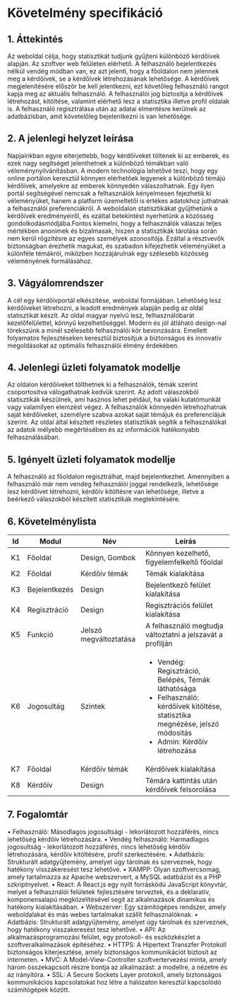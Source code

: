 # Követelmény specifikáció

## 1. Áttekintés
Az weboldal célja, hogy statisztikát tudjunk gyűjteni különböző kérdőívek alapján. Az szoftver web felületen elérhető. A felhasználó bejelentkezés nélkül vendég módban van, ez azt jelenti, hogy a főoldalon nem jelennek meg a kérdőívek, se a kérdőívek létrehozásának lehetősége. A kérdőívek megjelenítésére először be kell jelentkezni, ezt követőleg felhasználó rangot kapja meg az aktuális felhasználó. A felhasználói jog biztosítja a kérdőívek létrehozást, kitöltése, valamint elérhető lesz a statisztika illetve profil oldalak is. A felhasználó regisztrálása után az adatai elmentésre kerülnek az adatbázisban, amit követelőleg bejelentkezni is van lehetősége.
## 2. A jelenlegi helyzet leírása
Napjainkban egyre elterjettebb, hogy kérdőíveket töltenek ki az emberek, és ezek nagy segítséget jelenthetnek a különböző témákban való véleménynyilvánításban. A modern technológia lehetővé teszi, hogy egy online portálon keresztül könnyen elérhetőek legyenek a különböző témájú kérdőívek, amelyekre az emberek könnyedén válaszolhatnak. Egy ilyen portál segítségével nemcsak a felhasználók kényelmesen fejezhetik ki véleményüket, hanem a platform üzemeltetői is értékes adatokhoz juthatnak a felhasználói preferenciákról. A weboldalon statisztikákat gyűjthetünk a kérdőívek eredményeiről, és ezáltal betekintést nyerhetünk a közösség gondolkodásmódjába.Fontos kiemelni, hogy a felhasználók válaszai teljes mértékben anonimek és bizalmasak, hiszen a statisztikák tárolása során nem kerül rögzítésre az egyes személyek azonosítója. Ezáltal a résztvevők biztonságban érezhetik magukat, és szabadon kifejezhetik véleményüket a különféle témákról, miközben hozzájárulnak egy szélesebb közösség véleményének formálásához.
## 3. Vágyálomrendszer
A cél egy kérdőívportál elkészítése, weboldal formájában. Lehetőség lesz kérdőíveket létrehozni, a leadott eredmények alapján pedig az oldal statisztikát készít. Az oldal magyar nyelvű lesz, felhasználóbarát kezelőfelülettel, könnyű kezelhetőséggel. Modern és jól átláható design-nal törekszünk a minél szélesebb felhasználói kör bevonzására. Emellett folyamatos fejlesztéseken keresztül biztosítjuk a biztonságos és innovatív megoldásokat az optimális felhasználói élmény érdekében.
## 4. Jelenlegi üzleti folyamatok modellje
Az oldalon kérdőíveket tölthetnek ki a felhasználók, témák szerint csoportosítva válogathatnak kedvük szerint. Az adott válaszokból statisztikák készülnek, ami hasznos lehet például, ha valaki kutatómunkát vagy valamilyen elemzést végez. A felhasználók könnyedén létrehozhatnak saját kérdőíveket, személyre szabva azokat saját témájuk és preferenciájuk szerint. Az oldal által készített részletes statisztikák segítik a felhasználókat az adatok mélyebb megértésében és az információk hatékonyabb felhasználásában.

## 5. Igényelt üzleti folyamatok modellje
A felhasználó az főoldalon regisztrálhat, majd bejelentkezhet. Amennyiben a felhasználó már nem vendég felhasználói joggal rendelkezik, lehetősége lesz kérdőívet létrehozni, kérdőív kitöltésre van lehetősége, illetve a beérkező válaszokból készített statisztikák megtekintésére.
## 6. Követelménylista

| Id | Modul | Név | Leírás |
| :---: | --- | --- | --- |
| K1 | Főoldal | Design, Gombok | Könnyen kezelhető, figyelemfelkeltő főoldal |
| K2 | Főoldal | Kérdőív témák | Témák kialakítása |
| K3 | Bejelentkezés | Design | Bejelentkező felület kialakítása |
| K4 | Regisztráció | Design | Regisztrációs felület kialakítása |
| K5 | Funkció | Jelszó megváltoztatása | A felhasználó megtudja változtatni a jelszavát a profilján |
| K6 | Jogosultág | Szintek | <ul><li> Vendég: Regisztráció, Belépés, Témák láthatósága</li><li> Felhasználó: kérdőívek kitöltése, statisztika megnézése, jelszó módosítás </li><li>Admin: Kérdőív létrehozása</li></ul>|
| K7 | Főoldal | Kérdőív témák | Kérdőívek kialakítása |
| K8 | Kérdőív | Design | Témára kattintás után kérdőívek felsorolása |

## 7. Fogalomtár

•	Felhasználó: Másodlagos jogosultsági - lekorlátozott hozzáférés, nincs lehetőség kérdőív létrehozására.
•	Vendég felhasználó: Harmadlagos jogosultság - lekorlátozott hozzáférés, nincs lehetőség kérdőív létrehozására, kérdőív kitöltésére, profil szerkeztésére.
•	Adatbázis: Strukturált adatgyűjtemény, amelyet úgy tárolnak és szerveznek, hogy hatékony visszakeresést tesz lehetővé.
•	XAMPP: Olyan szoftvercsomag, amely tartalmazza az Apache webszervert, a MySQL adatbázist és a PHP szkriptnyelvet.
•	React: A React.js egy nyílt forráskódú JavaScript könyvtár, melyet a felhasználói felületek fejlesztésére terveztek, és a deklaratív, komponensalapú megközelítésével segít az alkalmazások dinamikus és hatékony kialakításában.
•	Webszerver: Egy számítógépes rendszer, amely weboldalakat és más webes tartalmakat szállít felhasználóknak.
•	Adatbázis: Strukturált adatgyűjtemény, amelyet úgy tárolnak és szerveznek, hogy hatékony visszakeresést tesz lehetővé.
•	API: Az alkalmazásprogramozási felület, egy protokoll- és eszközkészlet a szoftveralkalmazások építéséhez.
•	HTTPS: A Hipertext Transzfer Protokoll biztonságos kiterjesztése, amely biztonságos kommunikációt biztosít az interneten.
•	MVC: A Model-View-Controller szoftvertervezési minta, amely három összekapcsolt részre bontja az alkalmazást: a modellre, a nézetre és az irányítóra.
•	SSL: A Secure Sockets Layer protokoll, amely biztonságos kommunikációs kapcsolatokat hoz létre a hálózaton keresztül kapcsolódó számítógépek között.

